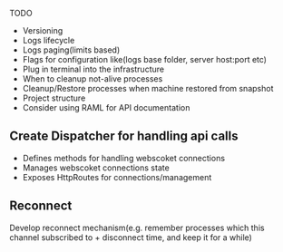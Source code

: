 TODO

- Versioning
- Logs lifecycle
- Logs paging(limits based)
- Flags for configuration like(logs base folder, server host:port etc)
- Plug in terminal into the infrastructure
- When to cleanup not-alive processes
- Cleanup/Restore processes when machine restored from snapshot
- Project structure
- Consider using RAML for API documentation

Create Dispatcher for handling api calls
---
- Defines methods for handling webscoket connections
- Manages webscoket connections state
- Exposes HttpRoutes for connections/management

Reconnect
---
Develop reconnect mechanism(e.g. remember processes which this channel subscribed to + disconnect time, and keep it for a while)

